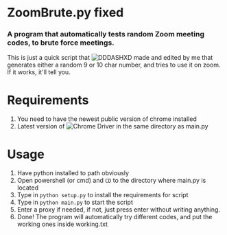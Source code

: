 # ZoomBrute.py fixed
### A program that automatically tests random Zoom meeting codes,  to brute force meetings.
This is just a quick script that ![DDDASHXD](https://github.com/DDDASHXD) made and edited by me that generates either a random 9 or 10 char number, and tries to use it on zoom.
If it works, it'll tell you.

# Requirements
1. You need to have the newest public version of chrome installed
2. Latest version of ![Chrome Driver](https://chromedriver.chromium.org/) in the same directory as main.py

# Usage
1. Have python installed to path obviously
1. Open powershell (or cmd) and `CD` to the directory where main.py is located
2. Type in `python setup.py` to install the requirements for script
3. Type in `python main.py` to start the script
4. Enter a proxy if needed, if not, just press enter without writing anything.
5. Done! The program will automatically try different codes, and put the working ones inside working.txt
